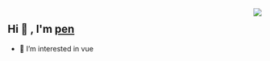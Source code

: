 <!-- - 👋 Hi, I’m @bzpen
- 👀 I’m interested in vue -->
<img align="right" src="https://github-readme-stats.vercel.app/api?username=wangrunlin&count_private=true" />

## Hi 👋 , I'm [pen](http://bzpen.com/)
- 👀 I’m interested in vue
<!-- - Read more about my [Blog](https://wangrunlin.com/blog)
- Talk with me by [Email](mailto:leo@wangrunlin.com)
- Follow me on [Twitter](https://twitter.com/wangrunlin_) [bilibili](https://space.bilibili.com/294989861)
** -->
<!---
bzpen/bzpen is a ✨ special ✨ repository because its `README.md` (this file) appears on your GitHub profile.
You can click the Preview link to take a look at your changes.
--->
